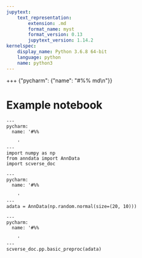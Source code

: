 ```yaml
---
jupytext:
    text_representation:
        extension: .md
        format_name: myst
        format_version: 0.13
        jupytext_version: 1.14.2
kernelspec:
    display_name: Python 3.6.8 64-bit
    language: python
    name: python3
---
```


+++ {"pycharm": {"name": "#%% md\n"}}

# Example notebook

```{code-cell} ipython3
---
pycharm:
  name: '#%%

    '
---
import numpy as np
from anndata import AnnData
import scverse_doc
```

```{code-cell} ipython3
---
pycharm:
  name: '#%%

    '
---
adata = AnnData(np.random.normal(size=(20, 10)))
```

```{code-cell} ipython3
---
pycharm:
  name: '#%%

    '
---
scverse_doc.pp.basic_preproc(adata)
```
